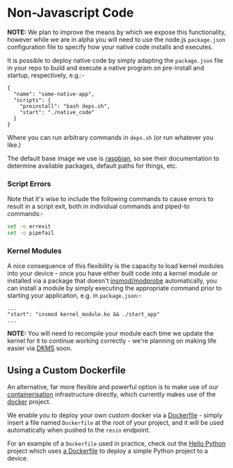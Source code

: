 # Non-Javascript Code

__NOTE:__ We plan to improve the means by which we expose this functionality,
however while we are in alpha you will need to use the node.js `package.json`
configuration file to specify how your native code installs and executes.

It is possible to deploy native code by simply adapting the `package.json` file
in your repo to build and execute a native program on pre-install and startup,
respectively, e.g.:-

```
{
  "name": "some-native-app",
  "scripts": {
    "preinstall": "bash deps.sh",
    "start": "./native_code"
  }
}
```

Where you can run arbitrary commands in `deps.sh` (or run whatever you like.)

The default base image we use is [raspbian][raspbian], so see their
documentation to determine available packages, default paths for things, etc.

### Script Errors

Note that it's wise to include the following commands to cause errors to result
in a script exit, both in individual commands and piped-to commands:-

```bash
set -o errexit
set -o pipefail
```

### Kernel Modules

A nice consequence of this flexibility is the capacity to load kernel modules
into your device - once you have either built code into a kernel module or
installed via a package that doesn't [insmod/modprobe][modprobe] automatically,
you can install a module by simply executing the appropriate command prior to
starting your application, e.g. in `package.json`:-

```
...
"start": "insmod kernel_module.ko && ./start_app"
...
```

__NOTE:__ You will need to recompile your module each time we update the kernel
for it to continue working correctly - we're planning on making life easier via
[DKMS][dkms] soon.

## Using a Custom Dockerfile

An alternative, far more flexible and powerful option is to make use of our
[containerisation][container] infrastructure directly, which currently makes use
of the [docker][docker] project.

We enable you to deploy your own custom docker via a [Dockerfile][Dockerfile] -
simply insert a file named `Dockerfile` at the root of your project, and it will
be used automatically when pushed to the `resin` endpoint.

For an example of a `Dockerfile` used in practice, check out the
[Hello Python][hello-python] project which uses [a Dockerfile][hello-dockerfile]
to deploy a simple Python project to a device.

[raspbian]:http://www.raspbian.org/
[modprobe]:http://en.wikipedia.org/wiki/Modprobe
[dkms]:http://en.wikipedia.org/wiki/Dynamic_Kernel_Module_Support

[Dockerfile]:https://docs.docker.com/reference/builder/
[container]:https://wiki.archlinux.org/index.php/Linux_Containers
[docker]:http://docker.io
[hello-python]:https://github.com/alexandrosm/hello-python
[example-dockerfile]:https://github.com/alexandrosm/hello-python
[hello-dockerfile]:https://github.com/alexandrosm/hello-python/blob/master/Dockerfile
